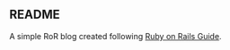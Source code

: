 ## README

A simple RoR blog created following [Ruby on Rails Guide](https://guides.rubyonrails.org/getting_started.html).